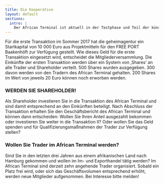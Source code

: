 ```yaml
---
title: Die Kooperative
layout: default
sections:
  intro: |
    Der African Terminal ist aktuell in der Testphase und Teil der künstlerischen Arbeit der geheimagentur. Angestrebt ist jedoch die Gründung einer Kooperative.
---
```


Für die erste Transaktion im Sommer 2017 hat die geheimagentur ein Startkapital von 10 000 Euro aus Projektmitteln für den FREE PORT Baakenhöft zur Verfügung gestellt. Wie dieses Geld für die erste Transaktion eingesetzt wird, entscheidet die Mitgliederversammlung. Die Einkünfte der ersten Transaktion werden über ein System von ‚Shares’ an alle Trader und Shareholder verteilt. 500 Shares wurden ausgegeben. 300 davon werden von den Tradern des African Terminal gehalten. 200 Shares im Wert von jeweils 20 Euro können noch erworben werden.

### WERDEN SIE SHAREHOLDER!

Als Shareholder investieren Sie in die Transaktion des African Terminal und sind damit entsprechend an den Einkünften beteiligt. Nach Abschluss der Transaktion erhalten Sie den Geschäftsbericht des African Terminal und können dann entscheiden: Wollen Sie Ihren Anteil ausgezahlt bekommen oder investieren Sie weiter in die Transaktion II? Oder wollen Sie das Geld spenden und für Qualifizierungsmaßnahmen der Trader zur Verfügung stellen?

### Wollen Sie Trader im African Terminal werden?

Sind Sie in den letzten drei Jahren aus einem afrikanischen Land nach Hamburg gekommen und wollen im Im- und Exporthandel tätig werden? Im African Terminal sind derzeit zehn angehende Trader organisiert. Sobald ein Platz frei wird, oder sich das Geschäftsvolumen entsprechend erhöht, werden neue Mitglieder aufgenommen. Bei Interesse bitte melden!
